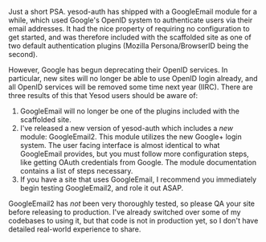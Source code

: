 Just a short PSA. yesod-auth has shipped with a GoogleEmail module for a while,
which used Google's OpenID system to authenticate users via their email
addresses. It had the nice property of requiring no configuration to get
started, and was therefore included with the scaffolded site as one of two
default authentication plugins (Mozilla Persona/BrowserID being the second).

However, Google has begun deprecating their OpenID services. In particular, new
sites will no longer be able to use OpenID login already, and all OpenID
services will be removed some time next year (IIRC). There are three results of
this that Yesod users should be aware of:

1. GoogleEmail will no longer be one of the plugins included with the
   scaffolded site.
2. I've released a new version of yesod-auth which includes a *new* module: GoogleEmail2. This module utilizes the new Google+ login system. The user facing interface is almost identical to what GoogleEmail provides, but you must follow more configuration steps, like getting OAuth credentials from Google. The module documentation contains a list of steps necessary.
3. If you have a site that uses GoogleEmail, I recommend you immediately begin testing GoogleEmail2, and role it out ASAP.

GoogleEmail2 has *not* been very thoroughly tested, so please QA your site
before releasing to production. I've already switched over some of my codebases
to using it, but that code is not in production yet, so I don't have detailed
real-world experience to share.
